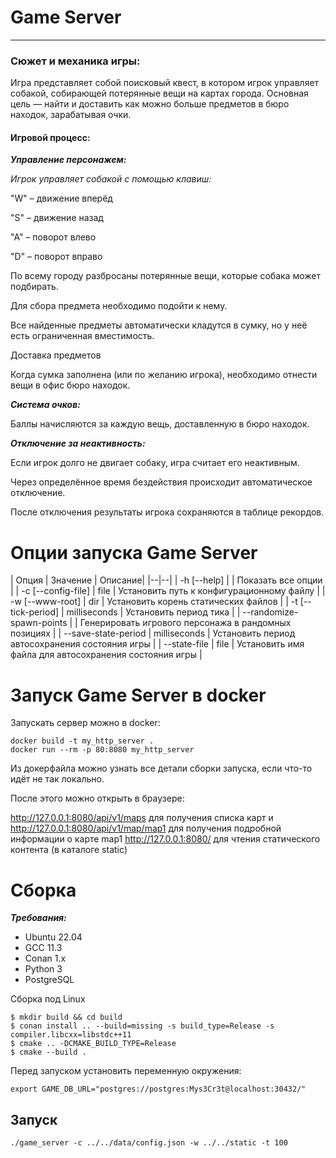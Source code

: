 # Game Server

___

### Сюжет и механика игры:

Игра представляет собой поисковый квест, в котором игрок управляет собакой, собирающей потерянные вещи на картах города. Основная цель — найти и доставить как можно больше предметов в бюро находок, зарабатывая очки.

#### Игровой процесс:

***Управление персонажем:***

*Игрок управляет собакой с помощью клавиш:*

"W" – движение вперёд

"S" – движение назад

"A" – поворот влево

"D" – поворот вправо

По всему городу разбросаны потерянные вещи, которые собака может подбирать.

Для сбора предмета необходимо подойти к нему.

Все найденные предметы автоматически кладутся в сумку, но у неё есть ограниченная вместимость.

Доставка предметов

Когда сумка заполнена (или по желанию игрока), необходимо отнести вещи в офис бюро находок.

***Система очков:***

Баллы начисляются за каждую вещь, доставленную в бюро находок.

***Отключение за неактивность:***

Если игрок долго не двигает собаку, игра считает его неактивным.

Через определённое время бездействия происходит автоматическое отключение.

После отключения результаты игрока сохраняются в таблице рекордов.

# Опции запуска Game Server

| Опция | Значение | Описание|
|--|--|
| -h [--help] |  | Показать все опции |
| -с [--config-file] | file | Установить путь к конфигурационному файлу |
| -w [--www-root] | dir | Установить корень статических файлов |
| -t [--tick-period] | milliseconds | Установить период тика |
| --randomize-spawn-points |  | Генерировать игрового персонажа в рандомных позициях |
| --save-state-period | milliseconds | Установить период автосохранения состояния игры |
| --state-file | file | Установить имя файла для автосохранения состояния игры |

# Запуск Game Server в docker

Запускать сервер можно в docker:

	docker build -t my_http_server .
	docker run --rm -p 80:8080 my_http_server
  
Из докерфайла можно узнать все детали сборки запуска, если что-то идёт не так локально.

После этого можно открыть в браузере:

http://127.0.0.1:8080/api/v1/maps для получения списка карт и
http://127.0.0.1:8080/api/v1/map/map1 для получения подробной информации о карте map1
http://127.0.0.1:8080/ для чтения статического контента (в каталоге static)

# Сборка

***Требования:***

- Ubuntu 22.04
- GCC 11.3
- Conan 1.x
- Python 3
- PostgreSQL

Сборка под Linux

	$ mkdir build && cd build 
	$ conan install .. --build=missing -s build_type=Release -s compiler.libcxx=libstdc++11
	$ cmake .. -DCMAKE_BUILD_TYPE=Release
	$ cmake --build .

Перед запуском установить переменную окружения:

	export GAME_DB_URL="postgres://postgres:Mys3Cr3t@localhost:30432/"
  
## Запуск 

	./game_server -c ../../data/config.json -w ../../static -t 100




